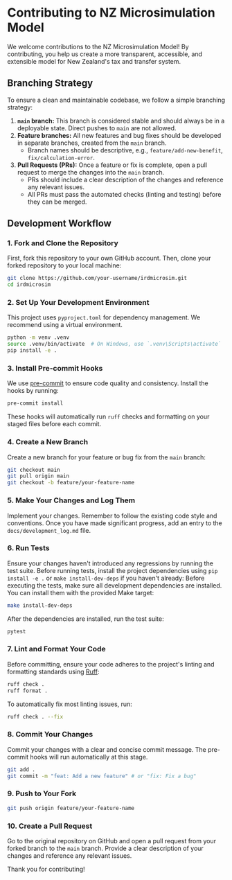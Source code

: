 # Contributing to NZ Microsimulation Model

We welcome contributions to the NZ Microsimulation Model! By contributing, you help us create a more transparent, accessible, and extensible model for New Zealand's tax and transfer system.

## Branching Strategy

To ensure a clean and maintainable codebase, we follow a simple branching strategy:

1.  **`main` branch:** This branch is considered stable and should always be in a deployable state. Direct pushes to `main` are not allowed.
2.  **Feature branches:** All new features and bug fixes should be developed in separate branches, created from the `main` branch.
    -   Branch names should be descriptive, e.g., `feature/add-new-benefit`, `fix/calculation-error`.
3.  **Pull Requests (PRs):** Once a feature or fix is complete, open a pull request to merge the changes into the `main` branch.
    -   PRs should include a clear description of the changes and reference any relevant issues.
    -   All PRs must pass the automated checks (linting and testing) before they can be merged.

## Development Workflow

### 1. Fork and Clone the Repository

First, fork this repository to your own GitHub account. Then, clone your forked repository to your local machine:

```bash
git clone https://github.com/your-username/irdmicrosim.git
cd irdmicrosim
```

### 2. Set Up Your Development Environment

This project uses `pyproject.toml` for dependency management. We recommend using a virtual environment.

```bash
python -m venv .venv
source .venv/bin/activate  # On Windows, use `.venv\Scripts\activate`
pip install -e .
```

### 3. Install Pre-commit Hooks

We use [pre-commit](https://pre-commit.com/) to ensure code quality and consistency. Install the hooks by running:

```bash
pre-commit install
```

These hooks will automatically run `ruff` checks and formatting on your staged files before each commit.

### 4. Create a New Branch

Create a new branch for your feature or bug fix from the `main` branch:

```bash
git checkout main
git pull origin main
git checkout -b feature/your-feature-name
```

### 5. Make Your Changes and Log Them

Implement your changes. Remember to follow the existing code style and conventions. Once you have made significant progress, add an entry to the `docs/development_log.md` file.

### 6. Run Tests
Ensure your changes haven't introduced any regressions by running the test suite. Before running tests, install the project dependencies using `pip install -e .` or `make install-dev-deps` if you haven't already:
Before executing the tests, make sure all development dependencies are installed.
You can install them with the provided Make target:

```bash
make install-dev-deps
```

After the dependencies are installed, run the test suite:

```bash
pytest
```

### 7. Lint and Format Your Code

Before committing, ensure your code adheres to the project's linting and formatting standards using [Ruff](https://beta.ruff.rs/docs/):

```bash
ruff check .
ruff format .
```

To automatically fix most linting issues, run:

```bash
ruff check . --fix
```

### 8. Commit Your Changes

Commit your changes with a clear and concise commit message. The pre-commit hooks will run automatically at this stage.

```bash
git add .
git commit -m "feat: Add a new feature" # or "fix: Fix a bug"
```

### 9. Push to Your Fork

```bash
git push origin feature/your-feature-name
```

### 10. Create a Pull Request

Go to the original repository on GitHub and open a pull request from your forked branch to the `main` branch. Provide a clear description of your changes and reference any relevant issues.

Thank you for contributing!
